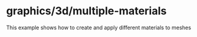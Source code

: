 # graphics/3d/multiple-materials

This example shows how to create and apply different materials to meshes
